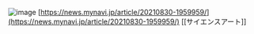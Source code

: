
![image](https://gyazo.com/4a7ef5537f33a0f3189967fcae2df560/thumb/1000)
[https://news.mynavi.jp/article/20210830-1959959/](https://news.mynavi.jp/article/20210830-1959959/)
[[サイエンスアート]]
